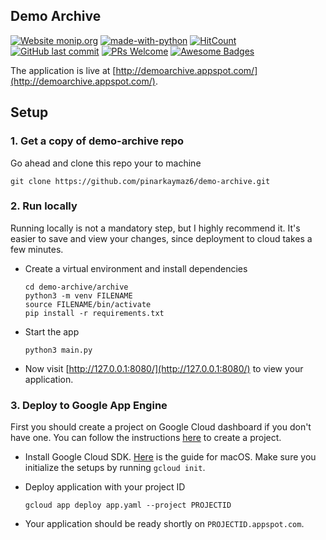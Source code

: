 ## Demo Archive
[![Website monip.org](https://img.shields.io/website-up-down-green-red/http/shields.io.svg)](http://demoarchive.appspot.com/)
[![made-with-python](https://img.shields.io/badge/Made%20with-Python-1f425f.svg)](https://www.python.org/)
[![HitCount](http://hits.dwyl.com/pinarkaymaz6/demo-archive.svg)](http://hits.dwyl.com/pinarkaymaz6/demo-archive)
[![GitHub last commit](https://img.shields.io/github/last-commit/pinarkaymaz6/demo-archive.svg?style=flat)]()
[![PRs Welcome](https://img.shields.io/badge/PRs-welcome-green.svg?style=flat-square)](http://makeapullrequest.com)
[![Awesome Badges](https://img.shields.io/badge/badges-awesome-green.svg)](https://github.com/Naereen/badges)


The application is live at [http://demoarchive.appspot.com/](http://demoarchive.appspot.com/).

## Setup

### 1. Get a copy of demo-archive repo
Go ahead and clone this repo your to machine

```shell
git clone https://github.com/pinarkaymaz6/demo-archive.git
```

### 2. Run locally 
Running locally is not a mandatory step, but I highly recommend it. It's easier to save and view your changes, since deployment to cloud takes a few minutes.
- Create a virtual environment and install dependencies
    ```shell
    cd demo-archive/archive
    python3 -m venv FILENAME
    source FILENAME/bin/activate
    pip install -r requirements.txt
    ```
- Start the app
    ```shell
    python3 main.py
    ``` 
- Now visit [http://127.0.0.1:8080/](http://127.0.0.1:8080/) to view your application.

### 3. Deploy to Google App Engine
First you should create a project on Google Cloud dashboard if you don't have one. You can follow the instructions [here](https://cloud.google.com/resource-manager/docs/creating-managing-projects#creating_a_project?hl=en-GB) to create a project. 
- Install Google Cloud SDK. [Here](https://cloud.google.com/sdk/docs/quickstart-macos) is the guide for macOS. Make sure you initialize the setups by running `gcloud init`.

- Deploy application with your project ID
    ```shell
    gcloud app deploy app.yaml --project PROJECTID
    ```

- Your application should be ready shortly on `PROJECTID.appspot.com`.
